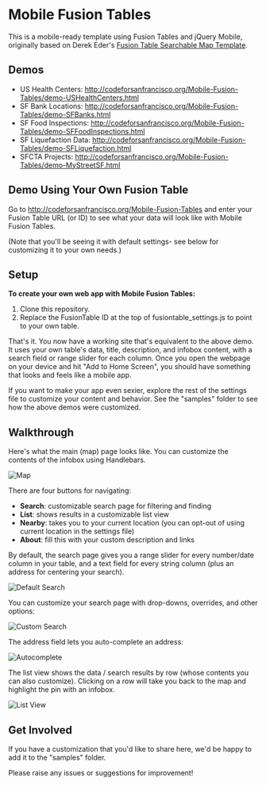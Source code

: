 Mobile Fusion Tables
====================

This is a mobile-ready template using Fusion Tables and jQuery Mobile, originally based on Derek Eder's [Fusion Table Searchable Map Template](https://github.com/derekeder/FusionTable-Map-Template).

Demos
-----

- US Health Centers: http://codeforsanfrancisco.org/Mobile-Fusion-Tables/demo-USHealthCenters.html
- SF Bank Locations: http://codeforsanfrancisco.org/Mobile-Fusion-Tables/demo-SFBanks.html
- SF Food Inspections: http://codeforsanfrancisco.org/Mobile-Fusion-Tables/demo-SFFoodInspections.html
- SF Liquefaction Data: http://codeforsanfrancisco.org/Mobile-Fusion-Tables/demo-SFLiquefaction.html
- SFCTA Projects: http://codeforsanfrancisco.org/Mobile-Fusion-Tables/demo-MyStreetSF.html


Demo Using Your Own Fusion Table
--------------------------------
Go to http://codeforsanfrancisco.org/Mobile-Fusion-Tables and enter your Fusion Table URL (or ID) to see what your data will look like with Mobile Fusion Tables.

(Note that you'll be seeing it with default settings- see below for customizing it to your own needs.)


Setup
-----

**To create your own web app with Mobile Fusion Tables:**

1. Clone this repository.
2. Replace the FusionTable ID at the top of fusiontable_settings.js to point to your own table.

That's it.  You now have a working site that's equivalent to the above demo.  It uses your own table's data, title, description, and infobox content, with a search field or range slider for each column.  Once you open the webpage on your device and hit "Add to Home Screen", you should have something that looks and feels like a mobile app.

If you want to make your app even sexier, explore the rest of the settings file to customize your content and behavior.  See the "samples" folder to see how the above demos were customized. 


Walkthrough
-----------

Here's what the main (map) page looks like.  You can customize the contents of the infobox using Handlebars.

![Map](http://sfbrigade.github.io/Mobile-Fusion-Tables/readme-images/map.png)

There are four buttons for navigating:
- **Search**: customizable search page for filtering and finding
- **List**: shows results in a customizable list view
- **Nearby**: takes you to your current location (you can opt-out of using current location in the settings file)
- **About**: fill this with your custom description and links

By default, the search page gives you a range slider for every number/date column in your table, and a text field for every string column (plus an address for centering your search).

![Default Search](http://sfbrigade.github.io/Mobile-Fusion-Tables/readme-images/search-default.png)

You can customize your search page with drop-downs, overrides, and other options:

![Custom Search](http://sfbrigade.github.io/Mobile-Fusion-Tables/readme-images/search-custom.png)

The address field lets you auto-complete an address:

![Autocomplete](http://sfbrigade.github.io/Mobile-Fusion-Tables/readme-images/autocomplete.png)

The list view shows the data / search results by row (whose contents you can also customize). Clicking on a row will take you back to the map and highlight the pin with an infobox.

![List View](http://sfbrigade.github.io/Mobile-Fusion-Tables/readme-images/listview.png)


Get Involved
------------

If you have a customization that you'd like to share here, we'd be happy to add it to the "samples" folder.

Please raise any issues or suggestions for improvement!
